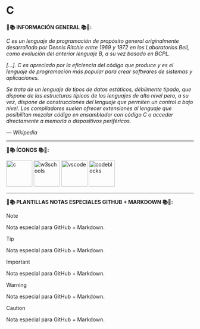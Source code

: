# C

**🌿📚 INFORMACIÓN GENERAL 📚🌿:**

*C es un lenguaje de programación de propósito general originalmente desarrollado por Dennis Ritchie entre 1969 y 1972 en los Laboratorios Bell,​ como evolución del anterior lenguaje B, a su vez basado en BCPL.*

*[...]. C es apreciado por la eficiencia del código que produce y es el lenguaje de programación más popular para crear softwares de sistemas y aplicaciones.*

*Se trata de un lenguaje de tipos de datos estáticos, débilmente tipado, que dispone de las estructuras típicas de los lenguajes de alto nivel pero, a su vez, dispone de construcciones del lenguaje que permiten un control a bajo nivel. Los compiladores suelen ofrecer extensiones al lenguaje que posibilitan mezclar código en ensamblador con código C o acceder directamente a memoria o dispositivos periféricos.*

*— Wikipedia*

---

**🌿📚 ÍCONOS 📚🌿:**

<img src="https://upload.wikimedia.org/wikipedia/commons/3/35/The_C_Programming_Language_logo.svg" alt="c" width="70" height="70"/> <img src="https://vetores.org/d/w3schools.svg" alt="w3schools" height="70"/> 
<img src="https://code.visualstudio.com/assets/images/code-stable.png" alt="vscode" width="70" height="70"/>
<img src="https://upload.wikimedia.org/wikipedia/commons/4/4b/Codeblocks_logo.png" alt="codeblocks" width="70" height="70"/>

---

**🌿📚 PLANTILLAS NOTAS ESPECIALES GITHUB + MARKDOWN 📚🌿:**

> [!NOTE]
> Nota especial para GitHub + Markdown.

> [!TIP]
> Nota especial para GitHub + Markdown.

> [!IMPORTANT]
> Nota especial para GitHub + Markdown.

> [!WARNING]
> Nota especial para GitHub + Markdown.

> [!CAUTION]
> Nota especial para GitHub + Markdown.
